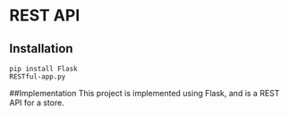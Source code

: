 # REST API

## Installation
```
pip install Flask
RESTful-app.py
```

##Implementation
This project is implemented using Flask, and is a REST API for a store.
